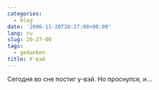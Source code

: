```yaml
---
categories:
  - blog
date: '2006-11-20T20:27:00+00:00'
lang: ru
slug: 20-27-00
tags:
  - gedanken
title: У-вэй
---
```




Сегодня во сне постиг у-вэй. Но проснулся, и...